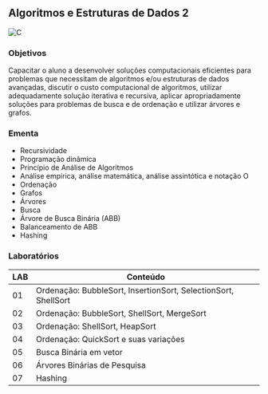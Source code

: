 ## Algoritmos e Estruturas de Dados 2
![C](https://img.shields.io/badge/C-EE1B3E?style=for-the-badge&logo=c&logoColor=white)

### Objetivos
Capacitar o aluno a desenvolver soluções computacionais eficientes para problemas que necessitam de algoritmos e/ou estruturas de dados avançadas, discutir o custo computacional de algoritmos, utilizar adequadamente solução iterativa e recursiva, aplicar apropriadamente soluções para problemas de busca e de ordenação e utilizar árvores e grafos.

### Ementa
* Recursividade
* Programação dinâmica
* Princípio de Análise de Algoritmos
* Análise empírica, análise matemática, análise assintótica e notação O
* Ordenação
* Grafos
* Árvores
* Busca
* Árvore de Busca Binária (ABB)
* Balanceamento de ABB
* Hashing

### Laboratórios
| LAB | Conteúdo |
|-----|----------|
| 01 | Ordenação: BubbleSort, InsertionSort, SelectionSort, ShellSort |
| 02 | Ordenação: BubbleSort, ShellSort, MergeSort |
| 03 | Ordenação: ShellSort, HeapSort |
| 04 | Ordenação: QuickSort e suas variações |
| 05 | Busca Binária em vetor |
| 06 | Árvores Binárias de Pesquisa |
| 07 | Hashing |
